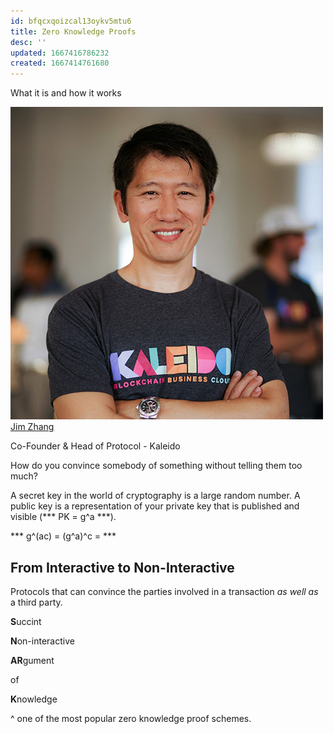 ```yaml
---
id: bfqcxqoizcal13oykv5mtu6
title: Zero Knowledge Proofs
desc: ''
updated: 1667416786232
created: 1667414761680
---
```


What it is and how it works

![Jim Zhang](images/4bc0b49935be8653813f7cde9dce9344d94520db8deeed914315f2c642cbb929.png)  
[Jim Zhang](https://twitter.com/jimthematrix)

Co-Founder & Head of Protocol -
Kaleido

How do you convince somebody of something without telling them too much?

A secret key in the world of cryptography is a large random number.
A public key is a representation of your private key that is published and visible (*** PK = g^a ***).

*** g^(ac) = (g^a)^c =  ***

## From Interactive to Non-Interactive

Protocols that can convince the parties involved in a transaction _as well as_ a third party.

**S**uccint

**N**on-interactive

**AR**gument

of

**K**nowledge

^ one of the most popular zero knowledge proof schemes.

